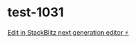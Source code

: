 # test-1031

[Edit in StackBlitz next generation editor ⚡️](https://stackblitz.com/~/github.com/noa37/test-1031)
